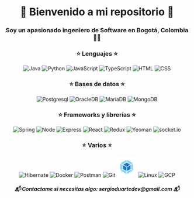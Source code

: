 <h1 align="center">🎉 Bienvenido a mi repositorio 🎉</h1>
<h3 align="center">Soy un apasionado ingeniero de Software en Bogotá, Colombia 👨‍💻</h3>
<div align="center">
  <h3>⭐ Lenguajes ⭐</h3>
  <img title="Java" alt="Java" width="55px" src="https://brandslogos.com/wp-content/uploads/images/java-logo-1.png">
  <img title="Python" alt="Python" width="55px" src="https://brandslogos.com/wp-content/uploads/thumbs/python-logo.png">
  <img title="JavaScript" alt="JavaScript" width="55px" src="https://brandslogos.com/wp-content/uploads/thumbs/javascript-logo.png">
  <img title="TypeScript" alt="TypeScript" width="55px" src="https://upload.wikimedia.org/wikipedia/commons/thumb/4/4c/Typescript_logo_2020.svg/768px-Typescript_logo_2020.svg.png?20210506173343">
  <img title="HTML" alt="HTML" width="55px" src="https://brandslogos.com/wp-content/uploads/thumbs/html-logo.png">
  <img title="CSS" alt="CSS" width="55px" src="https://brandslogos.com/wp-content/uploads/thumbs/css-logo.png">

<h3>⭐ Bases de datos ⭐</h3>
  <img title="Postgresql" alt="Postgresql" width="55px" src="https://brandslogos.com/wp-content/uploads/images/large/postgresql-inc-logo.png">
  <img title="OracleDB" alt="OracleDB" width="55px" src="https://m.media-amazon.com/images/I/41QodfboFdL.png">
  <img title="MariaDB" alt="MariaDB" width="55px" src="https://brandslogos.com/wp-content/uploads/images/large/mariadb-logo.png">
  <img title="MongoDB" alt="MongoDB" width="55px" src="https://cdn.icon-icons.com/icons2/2699/PNG/512/mongodb_logo_icon_170943.png">

  <h3>⭐ Frameworks y librerías ⭐</h3>
  <img title="Spring" alt="Spring" width="55px" src="https://brandslogos.com/wp-content/uploads/images/spring-logo.png">
  <img title="Node" alt="Node" width="55px" src="https://cdn-icons-png.flaticon.com/512/5968/5968322.png">
  <img title="Express" alt="Express" width="55px" src="https://adware-technologies.s3.amazonaws.com/uploads/technology/thumbnail/20/express-js.png">
  <img title="React" alt="React" width="55px" src="https://upload.wikimedia.org/wikipedia/commons/thumb/4/47/React.svg/1200px-React.svg.png">
  <img title="Redux" alt="Redux" width="55px" src="https://upload.wikimedia.org/wikipedia/commons/4/49/Redux.png">
  <img title="Yeoman" alt="Yeoman" width="55px" src="https://brandslogos.com/wp-content/uploads/images/yeoman-logo.png">
  <img title="socket.io" alt="socket.io" width="55px" src="https://upload.wikimedia.org/wikipedia/commons/thumb/9/96/Socket-io.svg/1200px-Socket-io.svg.png">

  <h3>⭐ Varios ⭐</h3>
  <img title="Hibernate" alt="Hibernate" width="55px" src="https://play-lh.googleusercontent.com/Gwj_E5u_VCKXCM2JuedvsOnTN4REq_m68RKB6NQM5X4kT6mpHrqHP27uoRp6B7QX-3w">
  <img title="Docker" alt="Docker" width="55px" src="https://brandslogos.com/wp-content/uploads/images/docker-logo.png">
  <img title="Postman" alt="Postman" width="55px" src="https://www.itsdelta.ru/upload/iblock/d41/d4164c9d28b9e2c11e347b5e477ab831.png">
  <img title="Git" alt="Git" width="55px" src="https://victorroblesweb.es/wp-content/uploads/2018/04/git.png">
  <img title="Webpack" alt="Webpack" width="55px" src="https://raw.githubusercontent.com/github/explore/master/topics/webpack/webpack.png">
  <img title="Linux" alt="Linux" width="55px" src="https://brandslogos.com/wp-content/uploads/images/linux-tux-logo.png">
  <img title="GCP" alt="GCP" width="55px" src="https://www.sophos.com/sites/default/files/2022-02/googlecloud.png">
  
</div>
<h5 align="center">📬 Contactame si necesitas algo: sergioduartedev@gmail.com 📬</h5>

<!--
**Checho019/Checho019** is a ✨ _special_ ✨ repository because its `README.md` (this file) appears on your GitHub profile.

Here are some ideas to get you started:

- 🔭 I’m currently working on ...
- 🌱 I’m currently learning ...
- 👯 I’m looking to collaborate on ...
- 🤔 I’m looking for help with ...
- 💬 Ask me about ...
- 📫 How to reach me: ...
- 😄 Pronouns: ...
- ⚡ Fun fact: ...
-->
